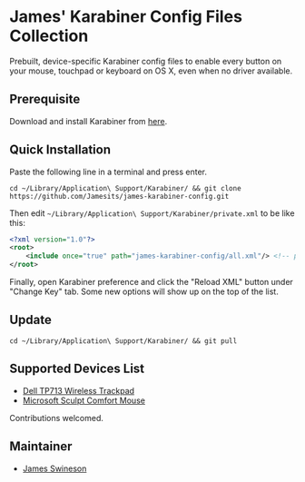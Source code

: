 # James' Karabiner Config Files Collection

Prebuilt, device-specific Karabiner config files to enable every button on your mouse, touchpad or keyboard on OS X, even when no driver available.

## Prerequisite

Download and install Karabiner from [here](https://pqrs.org/osx/karabiner/).

## Quick Installation

Paste the following line in a terminal and press enter.

```shell
cd ~/Library/Application\ Support/Karabiner/ && git clone https://github.com/Jamesits/james-karabiner-config.git
```

Then edit `~/Library/Application\ Support/Karabiner/private.xml` to be like this:

```xml
<?xml version="1.0"?>
<root>
    <include once="true" path="james-karabiner-config/all.xml"/> <!-- put this line directly under <root>! -->
</root>
```

Finally, open Karabiner preference and click the "Reload XML" button under "Change Key" tab. Some new options will show up on the top of the list.

## Update

```shell
cd ~/Library/Application\ Support/Karabiner/ && git pull
```

## Supported Devices List

 * [Dell TP713 Wireless Trackpad](http://www.dell.com/support/home/us/en/04/product-support/product/dell-tp713-wireless-touchpad/research)
 * [Microsoft Sculpt Comfort Mouse](https://www.microsoft.com/accessories/en-us/products/mice/sculpt-comfort-mouse/h3s-00003)

Contributions welcomed.

## Maintainer

 * [James Swineson](https://swineson.me)
